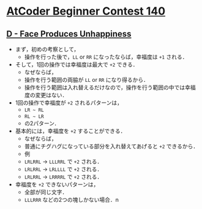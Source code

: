 # [AtCoder Beginner Contest 140](https://atcoder.jp/contests/abc140)

## [D - Face Produces Unhappiness](https://atcoder.jp/contests/abc140/tasks/abc140_d)
- まず，初めの考察として，
	- 操作を行った後で，`LL` or `RR` になったならば，幸福度は `+1` される．
- そして，1回の操作では幸福度は最大で `+2` できる．
	- なぜならば，
	- 操作を行う範囲の両脇が `LL` or `RR` になり得るから．
	- 操作を行う範囲は入れ替えるだけなので，操作を行う範囲の中では幸福度の変更はない．
- 1回の操作で幸福度が `+2` されるパターンは，
	- `LR ~ RL`
	- `RL ~ LR`
	- の2パターン．
- 基本的には，幸福度を `+2` することができる．
	- なぜならば，
	- 普通にチグハグになっている部分を入れ替えてあげると `+2` できるから．
	- 例
	- `LRLRRL` → `LLLRRL` で `+2` される．
	- `LRLRRL` → `LRLLLL` で `+2` される．
	- `LRLRRL` → `LRRRRL` で `+2` される．
- 幸福度を `+2` できないパターンは，
	- 全部が同じ文字．
	- `LLLRRR` などの2つの塊しかない場合．n
